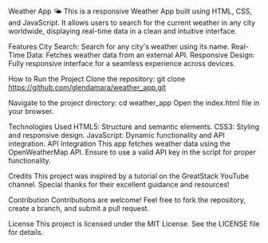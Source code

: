 Weather App 🌤️
This is a responsive Weather App built using HTML, CSS, and JavaScript. It allows users to search for the current weather in any city worldwide, displaying real-time data in a clean and intuitive interface.

Features
City Search: Search for any city's weather using its name.
Real-Time Data: Fetches weather data from an external API.
Responsive Design: Fully responsive interface for a seamless experience across devices.

How to Run the Project
Clone the repository:
git clone https://github.com/glendamara/weather_app.git

Navigate to the project directory:
cd weather_app
Open the index.html file in your browser.

Technologies Used
HTML5: Structure and semantic elements.
CSS3: Styling and responsive design.
JavaScript: Dynamic functionality and API integration.
API Integration
This app fetches weather data using the OpenWeatherMap API. Ensure to use a valid API key in the script for proper functionality.

Credits
This project was inspired by a tutorial on the GreatStack YouTube channel. Special thanks for their excellent guidance and resources!

Contribution
Contributions are welcome! Feel free to fork the repository, create a branch, and submit a pull request.

License
This project is licensed under the MIT License. See the LICENSE file for details.
